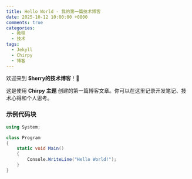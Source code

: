 ```yaml
---
title: Hello World - 我的第一篇技术博客
date: 2025-10-12 10:00:00 +0800
comments: true
categories:
  - 教程
  - 技术
tags:
  - Jekyll
  - Chirpy
  - 博客
---
```


欢迎来到 **Sherry的技术博客**！🎉

这是使用 **Chirpy 主题** 创建的第一篇博客文章。你可以在这里记录开发笔记、技术心得和个人思考。

### 示例代码块

```csharp
using System;

class Program
{
    static void Main()
    {
        Console.WriteLine("Hello World!");
    }
}
```
